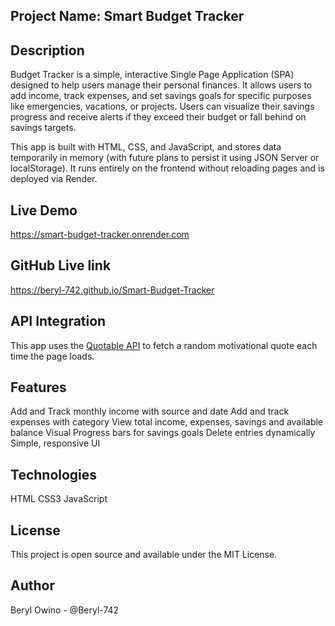 ## Project Name: Smart Budget Tracker
## Description
Budget Tracker is a simple, interactive Single Page Application (SPA) designed to help users manage their personal finances. It allows users to add income, track expenses, and set savings goals for specific purposes like emergencies, vacations, or projects. Users can visualize their savings progress and receive alerts if they exceed their budget or fall behind on savings targets.

This app is built with HTML, CSS, and JavaScript, and stores data temporarily in memory (with future plans to persist it using JSON Server or localStorage). It runs entirely on the frontend without reloading pages and is deployed via Render.

## Live Demo
https://smart-budget-tracker.onrender.com

## GitHub Live link
https://beryl-742.github.io/Smart-Budget-Tracker

## API Integration

This app uses the [Quotable API](https://api.adviceslip.com/advice) to fetch a random motivational quote each time the page loads.

## Features
Add and Track monthly income with source and date
Add and track expenses with category
View total income, expenses, savings and available balance
Visual Progress bars for savings goals
Delete entries dynamically
Simple, responsive UI

## Technologies
HTML
CSS3
JavaScript

## License
This project is open source and available under the MIT License.

## Author
Beryl Owino - @Beryl-742
